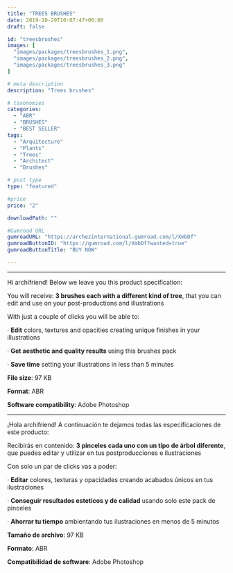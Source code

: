 ```yaml
---
title: "TREES BRUSHES"
date: 2019-10-29T10:07:47+06:00
draft: false

id: "treesbrushes"
images: [
  "images/packages/treesbrushes_1.png",
  "images/packages/treesbrushes_2.png",
  "images/packages/treesbrushes_3.png"
]

# meta description
description: "Trees brushes"

# taxonomies
categories:
  - "ABR"
  - "BRUSHES"
  - "BEST SELLER"
tags:
  - "Arquitecture"
  - "Plants"
  - "Trees"
  - "Architect"
  - "Brushes"

# post type
type: "featured"

#price
price: "2"

downloadPath: ""

#Gumroad URL
gumroadURL: "https://archezinternational.gumroad.com/l/XmbDf"
gumroadButtonID: "https://gumroad.com/l/XmbDf?wanted=true"
gumroadButtonTitle: "BUY NOW"

---
```


___

Hi archifriend! Below we leave you this product specification:

You will receive: **3 brushes each with a different kind of tree**, that you can edit and use on your post-productions and illustrations

With just a couple of clicks you will be able to:

· **Edit** colors, textures and opacities creating unique finishes in your illustrations

· **Get aesthetic and quality results** using this brushes pack

· **Save time** setting your illustrations in less than 5 minutes

**File size**: 97 KB

**Format**: ABR

**Software compatibility**: Adobe Photoshop

_____

¡Hola archifriend! A continuación te dejamos todas las especificaciones de este producto:

Recibirás en contenido: **3 pinceles cada uno con un tipo de árbol diferente**, que puedes editar y utilizar en tus postproducciones e ilustraciones

Con solo un par de clicks vas a poder:

· **Editar** colores, texturas y opacidades creando acabados únicos en tus ilustraciones

· **Conseguir resultados esteticos y de calidad** usando solo este pack de pinceles

· **Ahorrar tu tiempo** ambientando tus ilustraciones en menos de 5 minutos

**Tamaño de archivo**: 97 KB

**Formato**: ABR

**Compatibilidad de software**: Adobe Photoshop